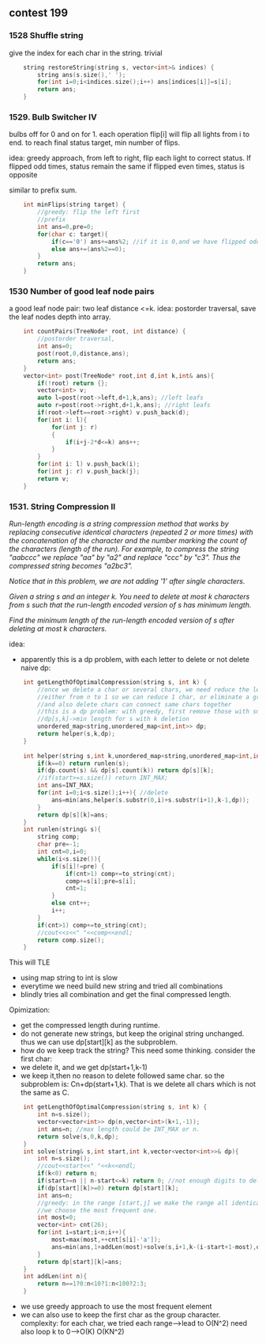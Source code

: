 ## contest 199

### 1528 Shuffle string
give the index for each char in the string.
trivial

```cpp
    string restoreString(string s, vector<int>& indices) {
        string ans(s.size(),' ');
        for(int i=0;i<indices.size();i++) ans[indices[i]]=s[i];
        return ans;
    }
```

### 1529. Bulb Switcher IV	
bulbs off for 0 and on for 1.
each operation flip[i] will flip all lights from i to end.
to reach final status target, min number of flips.

idea:
greedy approach, from left to right, flip each light to correct status.
If flipped odd times, status remain the same
if flipped even times, status is opposite

similar to prefix sum.
```cpp
    int minFlips(string target) {
        //greedy: flip the left first
        //prefix
        int ans=0,pre=0;
        for(char c: target){
            if(c=='0') ans+=ans%2; //if it is 0,and we have flipped odd times
            else ans+=(ans%2==0);
        }
        return ans;
    }
```

### 1530 Number of good leaf node pairs
a good leaf node pair: two leaf distance <=k.
idea:
postorder traversal, save the leaf nodes depth into array.

```cpp
    int countPairs(TreeNode* root, int distance) {
        //postorder traversal, 
        int ans=0;
        post(root,0,distance,ans);
        return ans;
    }
    vector<int> post(TreeNode* root,int d,int k,int& ans){
        if(!root) return {};
        vector<int> v;
        auto l=post(root->left,d+1,k,ans); //left leafs
        auto r=post(root->right,d+1,k,ans); //right leafs
        if(root->left==root->right) v.push_back(d);
        for(int i: l){
            for(int j: r)
            {
                if(i+j-2*d<=k) ans++;
            }    
        }
        for(int i: l) v.push_back(i);
        for(int j: r) v.push_back(j);
        return v;
    }
```

### 1531. String Compression II
<em>
Run-length encoding is a string compression method that works by replacing consecutive identical characters (repeated 2 or more times) with the concatenation of the character and the number marking the count of the characters (length of the run). For example, to compress the string "aabccc" we replace "aa" by "a2" and replace "ccc" by "c3". Thus the compressed string becomes "a2bc3".

Notice that in this problem, we are not adding '1' after single characters.

Given a string s and an integer k. You need to delete at most k characters from s such that the run-length encoded version of s has minimum length.

Find the minimum length of the run-length encoded version of s after deleting at most k characters.
</em>

idea:
- apparently this is a dp problem, with each letter to delete or not delete
naive dp:
```cpp
    int getLengthOfOptimalCompression(string s, int k) {
        //once we delete a char or several chars, we need reduce the length
        //either from n to 1 so we can reduce 1 char, or eliminate a group
        //and also delete chars can connect same chars together
        //this is a dp problem: with greedy, first remove those with smallest number
        //dp[s,k]->min length for s with k deletion
        unordered_map<string,unordered_map<int,int>> dp;
        return helper(s,k,dp);
    }
    
    int helper(string s,int k,unordered_map<string,unordered_map<int,int>>& dp){
        if(k==0) return runlen(s);
        if(dp.count(s) && dp[s].count(k)) return dp[s][k];
        //if(start>=s.size()) return INT_MAX; 
        int ans=INT_MAX;
        for(int i=0;i<s.size();i++){ //delete
            ans=min(ans,helper(s.substr(0,i)+s.substr(i+1),k-1,dp));
        }
        return dp[s][k]=ans;
    }
    int runlen(string& s){
        string comp;
        char pre=-1;
        int cnt=0,i=0;
        while(i<s.size()){
            if(s[i]!=pre) {
                if(cnt>1) comp+=to_string(cnt);
                comp+=s[i];pre=s[i];
                cnt=1;
            }
            else cnt++;
            i++;
        }
        if(cnt>1) comp+=to_string(cnt);
        //cout<<s<<" "<<comp<<endl;
        return comp.size();        
    }
```
This will TLE
- using map string to int is slow
- everytime we need build new string and tried all combinations
- blindly tries all combination and get the final compressed length.

Opimization:
- get the compressed length during runtime.
- do not generate new strings, but keep the original string unchanged.
thus we can use dp[start][k] as the subproblem.
- how do we keep track the string? This need some thinking.
consider the first char:
- we delete it, and we get dp(start+1,k-1)
- we keep it,then no reason to delete followed same char. so the subproblem is:
Cn+dp(start+1,k). That is we delete all chars which is not the same as C.

```cpp
	int getLengthOfOptimalCompression(string s, int k) {
		int n=s.size();
		vector<vector<int>> dp(n,vector<int>(k+1,-1));
		int ans=n; //max length could be INT_MAX or n.
		return solve(s,0,k,dp);
	}
	int solve(string& s,int start,int k,vector<vector<int>>& dp){
		int n=s.size();
        //cout<<start<<" "<<k<<endl;
		if(k<0) return n;
		if(start>=n || n-start<=k) return 0; //not enough digits to delete
		if(dp[start][k]>=0) return dp[start][k];
		int ans=n;
		//greedy: in the range [start,j] we make the range all identical.
		//we choose the most frequent one.
		int most=0;
		vector<int> cnt(26);
		for(int i=start;i<n;i++){
			most=max(most,++cnt[s[i]-'a']);
			ans=min(ans,1+addLen(most)+solve(s,i+1,k-(i-start+1-most),dp));
		}
		return dp[start][k]=ans;
	}
	int addLen(int n){
		return n==1?0:n<10?1:n<100?2:3;
	}
```
- we use greedy approach to use the most frequent element
- we can also use to keep the first char as the group character.
complexity: 
for each char, we tried each range-->lead to O(N^2)
need also loop k to 0-->O(K)
O(KN^2)




